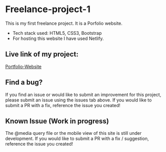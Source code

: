 # Freelance-project-1
This is my first freelance project. It is a Porfolio website.
* Tech stack used: HTML5, CSS3, Bootstrap
* For hosting this website I have used Netlify.

## Live link of my project:
[Portfolio-Website](https://tanya-getup.netlify.app/)

 
## Find a bug?
If you find an issue or would like to submit an improvement for this project, please submit an issue using the issues tab above. 
If you would like to submit a PR with a fix, reference the issue you created!

## Known Issue (Work in progress)
The @media query file or the mobile view of this site is still under development. If you would like to submit a PR with a fix / suggestion, reference the issue you created!
